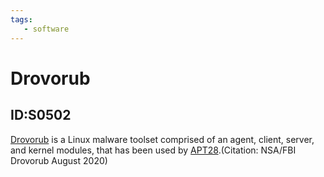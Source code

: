 ```yaml
---
tags:
   - software
---
```

# Drovorub
## ID:S0502
[Drovorub](software/S0502) is a Linux malware toolset comprised of an agent, client, server, and kernel modules, that has been used by [APT28](groups/G0007).(Citation: NSA/FBI Drovorub August 2020)
